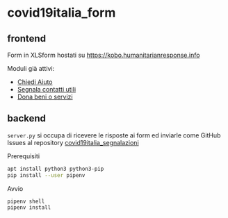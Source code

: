 # covid19italia_form

## frontend

Form in XLSform hostati su https://kobo.humanitarianresponse.info

Moduli già attivi:

- [Chiedi Aiuto](https://ee.humanitarianresponse.info/x/#aozLp5mz)
- [Segnala contatti utili](https://ee.humanitarianresponse.info/x/#TTWdM1cJ)
- [Dona beni o servizi](https://ee.humanitarianresponse.info/x/#jc0dY8z7)

## backend

`server.py` si occupa di ricevere le risposte ai form ed inviarle come GitHub Issues al repository [covid19italia_segnalazioni](https://github.com/emergenzeHack/covid19italia_segnalazioni/)

Prerequisiti

```bash
apt install python3 python3-pip
pip install --user pipenv
```

Avvio

```bash
pipenv shell
pipenv install
```
